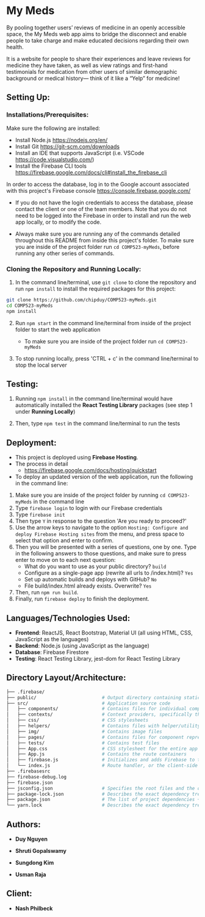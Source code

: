 # My Meds

By pooling together users’ reviews of medicine in an openly accessible space, the My Meds web app aims to bridge the disconnect and enable people to take charge and make educated decisions regarding their own health. 

It is a website for people to share their experiences and leave reviews for medicine they have taken, as well as view ratings and first-hand testimonials for medication from other users of similar demographic background or medical history— think of it like a “Yelp” for medicine!


## Setting Up:

### Installations/Prerequisites:
Make sure the following are installed:
  * Install Node.js  https://nodejs.org/en/ 
  * Install Git https://git-scm.com/downloads
  * Install an IDE that supports JavaScript (i.e. VSCode https://code.visualstudio.com/)
  * Install the Firebase CLI tools https://firebase.google.com/docs/cli#install_the_firebase_cli
  
In order to access the database, log in to the Google account associated with this project's Firebase console https://console.firebase.google.com/
  * If you do not have the login credentials to access the database, please contact the client or one of the team members. Note that you do not need to be logged into the Firebase in order to install and run the web app locally, or to modify the code. 
  
  * Always make sure you are running any of the commands detailed throughout this README from inside this project's folder. To make sure you are inside of the project folder run `cd COMP523-myMeds`, before running any other series of commands.

### Cloning the Repository and Running Locally:
  1. In the command line/terminal, use `git clone` to clone the repository and run `npm install` to install the required packages for this project:
```bash
git clone https://github.com/chipduy/COMP523-myMeds.git
cd COMP523-myMeds
npm install
```

  2. Run `npm start` in the command line/terminal from inside of the project folder to start the web application
  		* To make sure you are inside of the project folder run `cd COMP523-myMeds`
  		
		
  3. To stop running locally, press 'CTRL + c' in the command line/terminal to stop the local server


  

## Testing:

  1. Running `npm install` in the command line/terminal would have automatically installed the **React Testing Library** packages (see step 1 under **Running Locally**)
 
  2. Then, type `npm test` in the command line/terminal to run the tests


## Deployment:

  * This project is deployed using **Firebase Hosting**.
  * The process in detail 
    * https://firebase.google.com/docs/hosting/quickstart
  * To deploy an updated version of the web application, run the following in the command line:
  1. Make sure you are inside of the project folder by running `cd COMP523-myMeds` in the command line
  2.  Type `firebase login` to login with our Firebase credentials
  3.  Type `firebase init`
  4.  Then type `Y` in response to the question 'Are you ready to proceed?'
  5.  Use the arrow keys to navigate to the option `Hosting: Configure and deploy Firebase Hosting sites` from the menu, and press space to select that option and enter to confirm.
  6.  Then you will be presented with a series of questions, one by one. Type in the following answers to those questions, and make sure to press enter to move on to each next question:
      * What do you want to use as your public directory? `build`
      *  Configure as a single-page app (rewrite all urls to /index.html)? `Yes`
      * Set up automatic builds and deploys with GitHub? `No`
      * File build/index.html already exists. Overwrite? `Yes`
  7.   Then, run `npm run build`.
  8.   Finally, run `firebase deploy` to finish the deployment.

   


## Languages/Technologies Used:

  * **Frontend**: ReactJS, React Bootstrap, Material UI (all using HTML, CSS, JavaScript as the languages)
  * **Backend**:  Node.js (using JavaScript as the language)
  * **Database**: Firebase Firestore
  * **Testing**:  React Testing Library, jest-dom for React Testing Library


## Directory Layout/Architecture:

```bash
├── .firebase/                     
├── public/                        # Output directory containing static files
├── src/                           # Application source code
│   ├── components/                # Contains files for individual components that don't not represent full pages (ReviewForm.jsx, NavbarContainer.jsx, etc.)
│   ├── contexts/                  # Context providers, specifically the AuthContext.jsx file.
│   ├── css/                       # CSS stylesheets
│   ├── helpers/                   # Contains files with helper/utility functions
│   ├── img/                       # Contains image files
│   ├── pages/                     # Contains files for component representing full pages/screens in the app (Home.jsx, MedPage.jsx, LogIn.jsx, Faq.jsx, etc.)
│   ├── tests/                     # Contains test files
│   ├── App.css                    # CSS stylesheet for the entire app (for example, where the website's background is set)
│   ├── App.js                     # Contains the route containers
│   ├── firebase.js                # Initializes and adds Firebase to this JavaScript web app
│   └── index.js                   # Route handler, or the client-side entry point into the screen e.g. ReactDOM.render(<App />, container)
├── .firebasesrc                   
├── firebase-debug.log             
├── firebase.json                  
├── jsconfig.json                  # Specifies the root files and the options for the features provided by the JavaScript language service.
├── package-lock.json              # Describes the exact dependency tree that was used in the team's original environment
├── package.json                   # The list of project dependencies + NPM scripts
└── yarn.lock                      # Describes the exact dependency tree that was used
```


## Authors:

* **Duy Nguyen** 

* **Shruti Gopalswamy** 

* **Sungdong Kim**

* **Usman Raja** 


## Client:

* **Nash Philbeck** 


